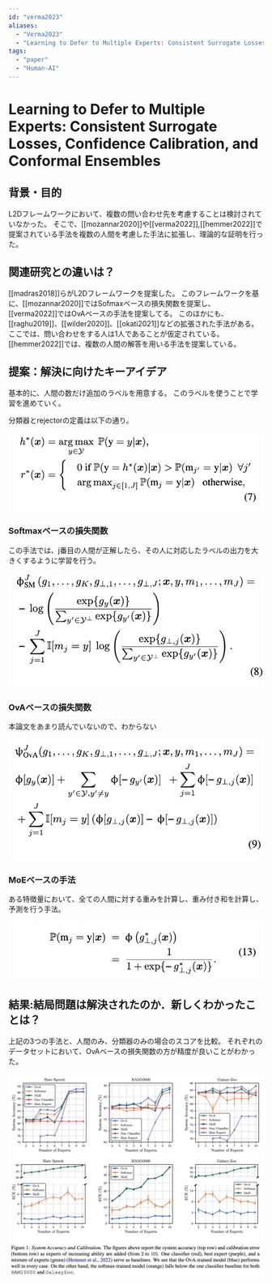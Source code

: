 ```yaml
---
id: "verma2023"
aliases:
  - "Verma2023"
  - "Learning to Defer to Multiple Experts: Consistent Surrogate Losses, Confidence Calibration, and Conformal Ensembles"
tags:
  - "paper"
  - "Human-AI"
---
```

# Learning to Defer to Multiple Experts: Consistent Surrogate Losses, Confidence Calibration, and Conformal Ensembles

## 背景・目的

L2Dフレームワークにおいて、複数の問い合わせ先を考慮することは検討されていなかった。
そこで、[[mozannar2020]]や[[verma2022]],[[hemmer2022]]で提案されている手法を複数の人間を考慮した手法に拡張し、理論的な証明を行った。

## 関連研究との違いは？

[[madras2018]]らがL2Dフレームワークを提案した。
このフレームワークを基に、[[mozannar2020]]ではSofmaxベースの損失関数を提案し、[[verma2022]]ではOvAベースの手法を提案してる。
このほかにも、[[raghu2019]]、[[wilder2020]]、[[okati2021]]などの拡張された手法がある。
ここでは、問い合わせをする人は1人であることが仮定されている。
[[hemmer2022]]では、複数の人間の解答を用いる手法を提案している。

## 提案：解決に向けたキーアイデア

基本的に、人間の数だけ追加のラベルを用意する。
このラベルを使うことで学習を進めていく。

分類器とrejectorの定義は以下の通り。

![](./img/verma2023_clsrej.png)

### Softmaxベースの損失関数

この手法では、j番目の人間が正解したら、その人に対応したラベルの出力を大きくするように学習を行う。

![](./img/verma2023_softmax.png)

### OvAベースの損失関数

本論文をあまり読んでいないので、わからない

![](./img/verma2023_ova.png)

### MoEベースの手法

ある特徴量において、全ての人間に対する重みを計算し、重み付き和を計算し、予測を行う手法。

![](./img/verma2023_MoE.png)


## 結果:結局問題は解決されたのか．新しくわかったことは？

上記の3つの手法と、人間のみ、分類器のみの場合のスコアを比較。
それぞれのデータセットにおいて、OvAベースの損失関数の方が精度が良いことがわかった。

![](./img/verma2023_res.png)


